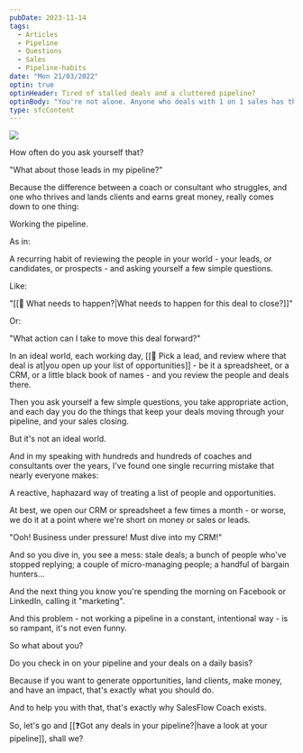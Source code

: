 ```yaml
---
pubDate: 2023-11-14
tags:
  - Articles
  - Pipeline
  - Questions
  - Sales
  - Pipeline-habits
date: "Mon 21/03/2022"
optin: true
optinHeader: Tired of stalled deals and a cluttered pipeline?
optinBody: "You're not alone. Anyone who deals with 1 on 1 sales has those challenges, but it's nothing a short daily email won't fix..."
type: sfcContent
---
```


![](SalesFlowCoach.app_Any-leads-in-your-pipeline_MartinStellar.jpg)

How often do you ask yourself that?

"What about those leads in my pipeline?"

Because the difference between a coach or consultant who struggles, and one who thrives and lands clients and earns great money, really comes down to one thing:

Working the pipeline.

As in:

A recurring habit of reviewing the people in your world - your leads, or candidates, or prospects - and asking yourself a few simple questions.

Like:

"[[🚀 What needs to happen?|What needs to happen for this deal to close?]]"

Or:

"What action can I take to move this deal forward?"

In an ideal world, each working day, [[🔎 Pick a lead, and review where that deal is at|you open up your list of opportunities]] - be it a spreadsheet, or a CRM, or a little black book of names - and you review the people and deals there.

Then you ask yourself a few simple questions, you take appropriate action, and each day you do the things that keep your deals moving through your pipeline, and your sales closing.

But it's not an ideal world.

And in my speaking with hundreds and hundreds of coaches and consultants over the years, I've found one single recurring mistake that nearly everyone makes:

A reactive, haphazard way of treating a list of people and opportunities.

At best, we open our CRM or spreadsheet a few times a month - or worse, we do it at a point where we're short on money or sales or leads.

"Ooh! Business under pressure! Must dive into my CRM!"

And so you dive in, you see a mess: stale deals; a bunch of people who've stopped replying; a couple of micro-managing people; a handful of bargain hunters...

And the next thing you know you're spending the morning on Facebook or LinkedIn, calling it "marketing".

And this problem - not working a pipeline in a constant, intentional way - is so rampant, it's not even funny.

So what about you?

Do you check in on your pipeline and your deals on a daily basis?

Because if you want to generate opportunities, land clients, make money, and have an impact, that's exactly what you should do.

And to help you with that, that's exactly why SalesFlow Coach exists.

So, let's go and [[❓Got any deals in your pipeline?|have a look at your pipeline]], shall we?
